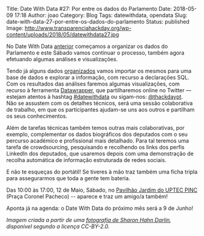 Title: Date With Data #27: Por entre os dados do Parlamento
Date: 2018-05-09 17:18
Author: joao
Category: Blog
Tags: datewithdata, opendata
Slug: date-with-data-27-por-entre-os-dados-do-parlamento
Status: published
Image: http://www.transparenciahackday.org/wp-content/uploads/2018/05/datewithdata27.jpg

No Date With Data [anterior](http://www.transparenciahackday.org/2018/04/date-with-data-26-parlamento/) começamos a organizar os dados do Parlamento e este Sábado vamos continuar o processo, também agora efetuando algumas análises e visualizações.

Tendo já alguns dados [organizados](https://github.com/centraldedados/parlamento/) vamos importar os mesmos para uma base de dados e explorar a informação, com recurso a declarações SQL. Com os resultados das análises faremos algumas visualizações, com recurso à ferramenta [Datawrapper](https://www.datawrapper.de/), que partilharemos online no Twitter — estejam atentos à hashtag [\#datewithdata](https://twitter.com/search?f=tweets&vertical=default&q=%23datewithdata&src=typd&lang=pt) ou sigam-nos: [\@thackdaypt](https://twitter.com/thackdaypt).  
Não se assustem com os detalhes técnicos, será uma sessão colaborativa de trabalho, em que os participantes ajudam-se uns aos outros e partilham os seus conhecimentos.

Além de tarefas técnicas também temos outras mais colaborativas, por exemplo, complementar os dados biográficos dos deputados com o seu percurso académico e profissional mais detalhado. Para tal teremos uma tarefa de crowdsourcing, pesquisando e recolhendo os links dos perfis LinkedIn dos deputados, que usaremos depois com uma demonstração de recolha automática de informação estruturada de redes sociais.

E não te esqueças do portátil! Se tiveres à mão traz também uma ficha tripla para assegurarmos que toda a gente tem bateria.

Das 10:00 às 17:00, 12 de Maio, Sábado, no [Pavilhão Jardim do UPTEC PINC](http://www.openstreetmap.org/?mlat=41.15137&mlon=-8.61555#map=19/41.15138/-8.61555) (Praça Coronel Pacheco) -- aparece e traz um amigo/a também!

Aponta já na agenda: o Date With Data do próximo mês será a 9 de Junho!

*Imagem criada a partir de uma [fotografia de Sharon Hahn Darlin](https://commons.wikimedia.org/wiki/File:Lisbon,_Portugal_(Sharon_Hahn_Darlin)_S%C3%A3o_Bento.jpg), disponível segundo a licença CC-BY-2.0.*
